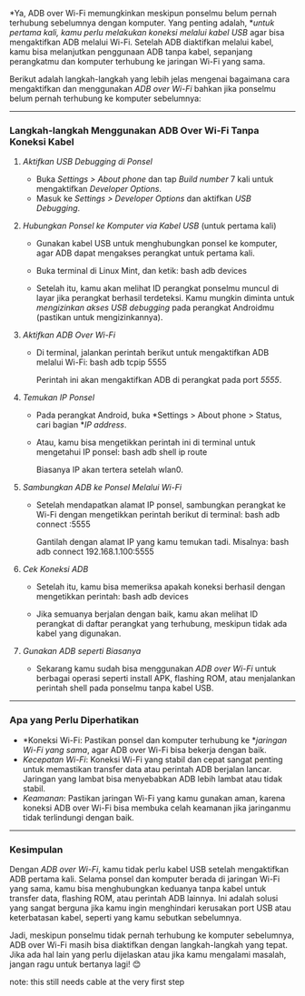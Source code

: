 *Ya, ADB over Wi-Fi memungkinkan meskipun ponselmu belum pernah terhubung sebelumnya dengan komputer. Yang penting adalah, **untuk pertama kali, kamu perlu melakukan koneksi melalui kabel USB* agar bisa mengaktifkan ADB melalui Wi-Fi. Setelah ADB diaktifkan melalui kabel, kamu bisa melanjutkan penggunaan ADB tanpa kabel, sepanjang perangkatmu dan komputer terhubung ke jaringan Wi-Fi yang sama.

Berikut adalah langkah-langkah yang lebih jelas mengenai bagaimana cara mengaktifkan dan menggunakan *ADB over Wi-Fi* bahkan jika ponselmu belum pernah terhubung ke komputer sebelumnya:

---

### Langkah-langkah Menggunakan ADB Over Wi-Fi Tanpa Koneksi Kabel

1. *Aktifkan USB Debugging di Ponsel*
   - Buka *Settings > About phone* dan tap *Build number* 7 kali untuk mengaktifkan *Developer Options*.
   - Masuk ke *Settings > Developer Options* dan aktifkan *USB Debugging*.

2. *Hubungkan Ponsel ke Komputer via Kabel USB* (untuk pertama kali)
   - Gunakan kabel USB untuk menghubungkan ponsel ke komputer, agar ADB dapat mengakses perangkat untuk pertama kali.
   - Buka terminal di Linux Mint, dan ketik:
     bash
     adb devices
     
   - Setelah itu, kamu akan melihat ID perangkat ponselmu muncul di layar jika perangkat berhasil terdeteksi. Kamu mungkin diminta untuk *mengizinkan akses USB debugging* pada perangkat Androidmu (pastikan untuk mengizinkannya).

3. *Aktifkan ADB Over Wi-Fi*
   - Di terminal, jalankan perintah berikut untuk mengaktifkan ADB melalui Wi-Fi:
     bash
     adb tcpip 5555
     
     Perintah ini akan mengaktifkan ADB di perangkat pada port *5555*.

4. *Temukan IP Ponsel*
   - Pada perangkat Android, buka *Settings > About phone > Status, cari bagian **IP address*.
   - Atau, kamu bisa mengetikkan perintah ini di terminal untuk mengetahui IP ponsel:
     bash
     adb shell ip route
     
     Biasanya IP akan tertera setelah wlan0.

5. *Sambungkan ADB ke Ponsel Melalui Wi-Fi*
   - Setelah mendapatkan alamat IP ponsel, sambungkan perangkat ke Wi-Fi dengan mengetikkan perintah berikut di terminal:
     bash
     adb connect <IP perangkat>:5555
     
     Gantilah *<IP perangkat>* dengan alamat IP yang kamu temukan tadi. Misalnya:
     bash
     adb connect 192.168.1.100:5555
     

6. *Cek Koneksi ADB*
   - Setelah itu, kamu bisa memeriksa apakah koneksi berhasil dengan mengetikkan perintah:
     bash
     adb devices
     
   - Jika semuanya berjalan dengan baik, kamu akan melihat ID perangkat di daftar perangkat yang terhubung, meskipun tidak ada kabel yang digunakan.

7. *Gunakan ADB seperti Biasanya*
   - Sekarang kamu sudah bisa menggunakan *ADB over Wi-Fi* untuk berbagai operasi seperti install APK, flashing ROM, atau menjalankan perintah shell pada ponselmu tanpa kabel USB.

---

### Apa yang Perlu Diperhatikan
- *Koneksi Wi-Fi: Pastikan ponsel dan komputer terhubung ke **jaringan Wi-Fi yang sama*, agar ADB over Wi-Fi bisa bekerja dengan baik.
- *Kecepatan Wi-Fi*: Koneksi Wi-Fi yang stabil dan cepat sangat penting untuk memastikan transfer data atau perintah ADB berjalan lancar. Jaringan yang lambat bisa menyebabkan ADB lebih lambat atau tidak stabil.
- *Keamanan*: Pastikan jaringan Wi-Fi yang kamu gunakan aman, karena koneksi ADB over Wi-Fi bisa membuka celah keamanan jika jaringanmu tidak terlindungi dengan baik.

---

### Kesimpulan
Dengan *ADB over Wi-Fi*, kamu tidak perlu kabel USB setelah mengaktifkan ADB pertama kali. Selama ponsel dan komputer berada di jaringan Wi-Fi yang sama, kamu bisa menghubungkan keduanya tanpa kabel untuk transfer data, flashing ROM, atau perintah ADB lainnya. Ini adalah solusi yang sangat berguna jika kamu ingin menghindari kerusakan port USB atau keterbatasan kabel, seperti yang kamu sebutkan sebelumnya.

Jadi, meskipun ponselmu tidak pernah terhubung ke komputer sebelumnya, ADB over Wi-Fi masih bisa diaktifkan dengan langkah-langkah yang tepat. Jika ada hal lain yang perlu dijelaskan atau jika kamu mengalami masalah, jangan ragu untuk bertanya lagi! 😊

note: this still needs cable at the very first step
